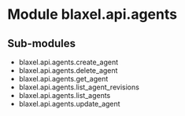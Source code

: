 Module blaxel.api.agents
========================

Sub-modules
-----------
* blaxel.api.agents.create_agent
* blaxel.api.agents.delete_agent
* blaxel.api.agents.get_agent
* blaxel.api.agents.list_agent_revisions
* blaxel.api.agents.list_agents
* blaxel.api.agents.update_agent